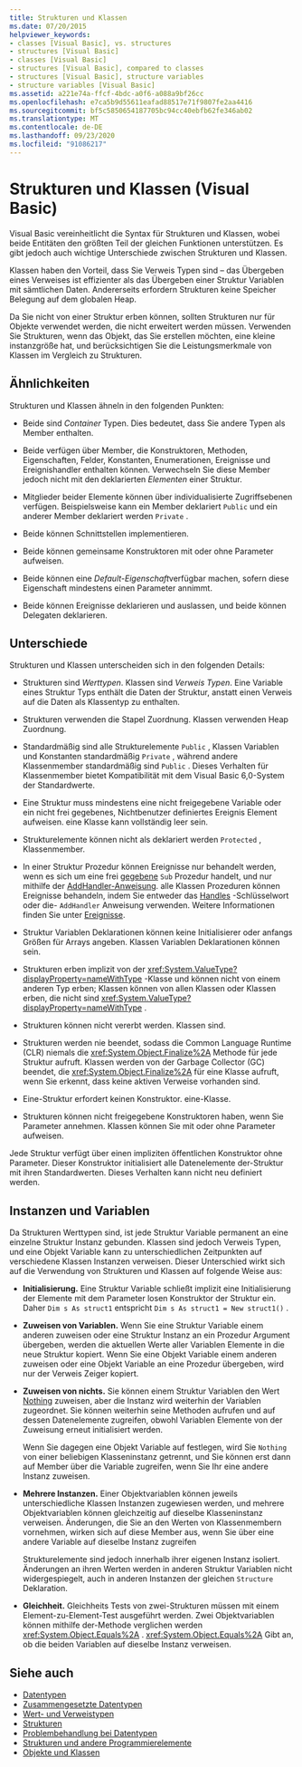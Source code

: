 ```yaml
---
title: Strukturen und Klassen
ms.date: 07/20/2015
helpviewer_keywords:
- classes [Visual Basic], vs. structures
- structures [Visual Basic]
- classes [Visual Basic]
- structures [Visual Basic], compared to classes
- structures [Visual Basic], structure variables
- structure variables [Visual Basic]
ms.assetid: a221e74a-ffcf-4bdc-a0f6-a088a9bf26cc
ms.openlocfilehash: e7ca5b9d55611eafad88517e71f9807fe2aa4416
ms.sourcegitcommit: bf5c5850654187705bc94cc40ebfb62fe346ab02
ms.translationtype: MT
ms.contentlocale: de-DE
ms.lasthandoff: 09/23/2020
ms.locfileid: "91086217"
---
```

# <a name="structures-and-classes-visual-basic"></a>Strukturen und Klassen (Visual Basic)

Visual Basic vereinheitlicht die Syntax für Strukturen und Klassen, wobei beide Entitäten den größten Teil der gleichen Funktionen unterstützen. Es gibt jedoch auch wichtige Unterschiede zwischen Strukturen und Klassen.  
  
 Klassen haben den Vorteil, dass Sie Verweis Typen sind – das Übergeben eines Verweises ist effizienter als das Übergeben einer Struktur Variablen mit sämtlichen Daten. Andererseits erfordern Strukturen keine Speicher Belegung auf dem globalen Heap.  
  
 Da Sie nicht von einer Struktur erben können, sollten Strukturen nur für Objekte verwendet werden, die nicht erweitert werden müssen. Verwenden Sie Strukturen, wenn das Objekt, das Sie erstellen möchten, eine kleine instanzgröße hat, und berücksichtigen Sie die Leistungsmerkmale von Klassen im Vergleich zu Strukturen.  
  
## <a name="similarities"></a>Ähnlichkeiten  

 Strukturen und Klassen ähneln in den folgenden Punkten:  
  
- Beide sind *Container* Typen. Dies bedeutet, dass Sie andere Typen als Member enthalten.  
  
- Beide verfügen über Member, die Konstruktoren, Methoden, Eigenschaften, Felder, Konstanten, Enumerationen, Ereignisse und Ereignishandler enthalten können. Verwechseln Sie diese Member jedoch nicht mit den deklarierten *Elementen* einer Struktur.  
  
- Mitglieder beider Elemente können über individualisierte Zugriffsebenen verfügen. Beispielsweise kann ein Member deklariert `Public` und ein anderer Member deklariert werden `Private` .  
  
- Beide können Schnittstellen implementieren.  
  
- Beide können gemeinsame Konstruktoren mit oder ohne Parameter aufweisen.  
  
- Beide können eine *Default-Eigenschaft*verfügbar machen, sofern diese Eigenschaft mindestens einen Parameter annimmt.  
  
- Beide können Ereignisse deklarieren und auslassen, und beide können Delegaten deklarieren.  
  
## <a name="differences"></a>Unterschiede  

 Strukturen und Klassen unterscheiden sich in den folgenden Details:  
  
- Strukturen sind *Werttypen*. Klassen sind *Verweis Typen*. Eine Variable eines Struktur Typs enthält die Daten der Struktur, anstatt einen Verweis auf die Daten als Klassentyp zu enthalten.  
  
- Strukturen verwenden die Stapel Zuordnung. Klassen verwenden Heap Zuordnung.  
  
- Standardmäßig sind alle Strukturelemente `Public` , Klassen Variablen und Konstanten standardmäßig `Private` , während andere Klassenmember standardmäßig sind `Public` . Dieses Verhalten für Klassenmember bietet Kompatibilität mit dem Visual Basic 6,0-System der Standardwerte.  
  
- Eine Struktur muss mindestens eine nicht freigegebene Variable oder ein nicht frei gegebenes, Nichtbenutzer definiertes Ereignis Element aufweisen. eine Klasse kann vollständig leer sein.  
  
- Strukturelemente können nicht als deklariert werden `Protected` , Klassenmember.  
  
- In einer Struktur Prozedur können Ereignisse nur behandelt werden, wenn es sich um eine frei [gegebene](../../../language-reference/modifiers/shared.md) `Sub` Prozedur handelt, und nur mithilfe der [AddHandler-Anweisung](../../../language-reference/statements/addhandler-statement.md). alle Klassen Prozeduren können Ereignisse behandeln, indem Sie entweder das [Handles](../../../language-reference/statements/handles-clause.md) -Schlüsselwort oder die- `AddHandler` Anweisung verwenden. Weitere Informationen finden Sie unter [Ereignisse](../events/index.md).  
  
- Struktur Variablen Deklarationen können keine Initialisierer oder anfangs Größen für Arrays angeben. Klassen Variablen Deklarationen können sein.  
  
- Strukturen erben implizit von der <xref:System.ValueType?displayProperty=nameWithType> -Klasse und können nicht von einem anderen Typ erben; Klassen können von allen Klassen oder Klassen erben, die nicht sind <xref:System.ValueType?displayProperty=nameWithType> .  
  
- Strukturen können nicht vererbt werden. Klassen sind.  
  
- Strukturen werden nie beendet, sodass die Common Language Runtime (CLR) niemals die <xref:System.Object.Finalize%2A> Methode für jede Struktur aufruft. Klassen werden von der Garbage Collector (GC) beendet, die <xref:System.Object.Finalize%2A> für eine Klasse aufruft, wenn Sie erkennt, dass keine aktiven Verweise vorhanden sind.  
  
- Eine-Struktur erfordert keinen Konstruktor. eine-Klasse.  
  
- Strukturen können nicht freigegebene Konstruktoren haben, wenn Sie Parameter annehmen. Klassen können Sie mit oder ohne Parameter aufweisen.  
  
 Jede Struktur verfügt über einen impliziten öffentlichen Konstruktor ohne Parameter. Dieser Konstruktor initialisiert alle Datenelemente der-Struktur mit ihren Standardwerten. Dieses Verhalten kann nicht neu definiert werden.  
  
## <a name="instances-and-variables"></a>Instanzen und Variablen  

 Da Strukturen Werttypen sind, ist jede Struktur Variable permanent an eine einzelne Struktur Instanz gebunden. Klassen sind jedoch Verweis Typen, und eine Objekt Variable kann zu unterschiedlichen Zeitpunkten auf verschiedene Klassen Instanzen verweisen. Dieser Unterschied wirkt sich auf die Verwendung von Strukturen und Klassen auf folgende Weise aus:  
  
- **Initialisierung.** Eine Struktur Variable schließt implizit eine Initialisierung der Elemente mit dem Parameter losen Konstruktor der Struktur ein. Daher `Dim s As struct1` entspricht `Dim s As struct1 = New struct1()` .  
  
- **Zuweisen von Variablen.** Wenn Sie eine Struktur Variable einem anderen zuweisen oder eine Struktur Instanz an ein Prozedur Argument übergeben, werden die aktuellen Werte aller Variablen Elemente in die neue Struktur kopiert. Wenn Sie eine Objekt Variable einem anderen zuweisen oder eine Objekt Variable an eine Prozedur übergeben, wird nur der Verweis Zeiger kopiert.  
  
- **Zuweisen von nichts.** Sie können einem Struktur Variablen den Wert [Nothing](../../../language-reference/nothing.md) zuweisen, aber die Instanz wird weiterhin der Variablen zugeordnet. Sie können weiterhin seine Methoden aufrufen und auf dessen Datenelemente zugreifen, obwohl Variablen Elemente von der Zuweisung erneut initialisiert werden.  
  
     Wenn Sie dagegen eine Objekt Variable auf festlegen, wird Sie `Nothing` von einer beliebigen Klasseninstanz getrennt, und Sie können erst dann auf Member über die Variable zugreifen, wenn Sie Ihr eine andere Instanz zuweisen.  
  
- **Mehrere Instanzen.** Einer Objektvariablen können jeweils unterschiedliche Klassen Instanzen zugewiesen werden, und mehrere Objektvariablen können gleichzeitig auf dieselbe Klasseninstanz verweisen. Änderungen, die Sie an den Werten von Klassenmembern vornehmen, wirken sich auf diese Member aus, wenn Sie über eine andere Variable auf dieselbe Instanz zugreifen  
  
     Strukturelemente sind jedoch innerhalb ihrer eigenen Instanz isoliert. Änderungen an ihren Werten werden in anderen Struktur Variablen nicht widergespiegelt, auch in anderen Instanzen der gleichen `Structure` Deklaration.  
  
- **Gleichheit.** Gleichheits Tests von zwei-Strukturen müssen mit einem Element-zu-Element-Test ausgeführt werden. Zwei Objektvariablen können mithilfe der-Methode verglichen werden <xref:System.Object.Equals%2A> . <xref:System.Object.Equals%2A> Gibt an, ob die beiden Variablen auf dieselbe Instanz verweisen.  
  
## <a name="see-also"></a>Siehe auch

- [Datentypen](index.md)
- [Zusammengesetzte Datentypen](composite-data-types.md)
- [Wert- und Verweistypen](value-types-and-reference-types.md)
- [Strukturen](structures.md)
- [Problembehandlung bei Datentypen](troubleshooting-data-types.md)
- [Strukturen und andere Programmierelemente](structures-and-other-programming-elements.md)
- [Objekte und Klassen](../objects-and-classes/index.md)
